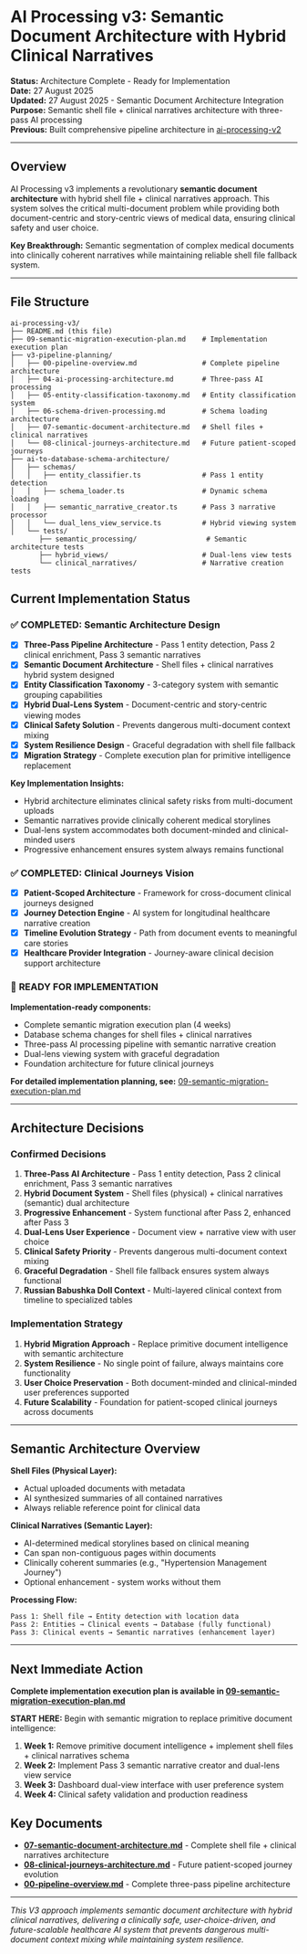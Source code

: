 # AI Processing v3: Semantic Document Architecture with Hybrid Clinical Narratives

**Status:** Architecture Complete - Ready for Implementation  
**Date:** 27 August 2025  
**Updated:** 27 August 2025 - Semantic Document Architecture Integration  
**Purpose:** Semantic shell file + clinical narratives architecture with three-pass AI processing  
**Previous:** Built comprehensive pipeline architecture in [ai-processing-v2](../ai-processing-v2/)

---

## Overview
AI Processing v3 implements a revolutionary **semantic document architecture** with hybrid shell file + clinical narratives approach. This system solves the critical multi-document problem while providing both document-centric and story-centric views of medical data, ensuring clinical safety and user choice.

**Key Breakthrough:** Semantic segmentation of complex medical documents into clinically coherent narratives while maintaining reliable shell file fallback system.

---

## File Structure

```
ai-processing-v3/
├── README.md (this file)
├── 09-semantic-migration-execution-plan.md    # Implementation execution plan
├── v3-pipeline-planning/
│   ├── 00-pipeline-overview.md                # Complete pipeline architecture
│   ├── 04-ai-processing-architecture.md       # Three-pass AI processing
│   ├── 05-entity-classification-taxonomy.md   # Entity classification system
│   ├── 06-schema-driven-processing.md         # Schema loading architecture
│   ├── 07-semantic-document-architecture.md   # Shell files + clinical narratives
│   └── 08-clinical-journeys-architecture.md   # Future patient-scoped journeys
├── ai-to-database-schema-architecture/
│   ├── schemas/
│   │   ├── entity_classifier.ts               # Pass 1 entity detection
│   │   ├── schema_loader.ts                   # Dynamic schema loading
│   │   ├── semantic_narrative_creator.ts      # Pass 3 narrative processor
│   │   └── dual_lens_view_service.ts          # Hybrid viewing system
│   └── tests/
       ├── semantic_processing/                 # Semantic architecture tests
       ├── hybrid_views/                       # Dual-lens view tests
       └── clinical_narratives/                # Narrative creation tests
```

## Current Implementation Status

### ✅ **COMPLETED: Semantic Architecture Design**

- [x] **Three-Pass Pipeline Architecture** - Pass 1 entity detection, Pass 2 clinical enrichment, Pass 3 semantic narratives
- [x] **Semantic Document Architecture** - Shell files + clinical narratives hybrid system designed
- [x] **Entity Classification Taxonomy** - 3-category system with semantic grouping capabilities
- [x] **Hybrid Dual-Lens System** - Document-centric and story-centric viewing modes
- [x] **Clinical Safety Solution** - Prevents dangerous multi-document context mixing
- [x] **System Resilience Design** - Graceful degradation with shell file fallback
- [x] **Migration Strategy** - Complete execution plan for primitive intelligence replacement

**Key Implementation Insights:**
- Hybrid architecture eliminates clinical safety risks from multi-document uploads
- Semantic narratives provide clinically coherent medical storylines  
- Dual-lens system accommodates both document-minded and clinical-minded users
- Progressive enhancement ensures system always remains functional

### ✅ **COMPLETED: Clinical Journeys Vision**

- [x] **Patient-Scoped Architecture** - Framework for cross-document clinical journeys designed
- [x] **Journey Detection Engine** - AI system for longitudinal healthcare narrative creation
- [x] **Timeline Evolution Strategy** - Path from document events to meaningful care stories
- [x] **Healthcare Provider Integration** - Journey-aware clinical decision support architecture

### 🚀 **READY FOR IMPLEMENTATION**

**Implementation-ready components:**
- Complete semantic migration execution plan (4 weeks)
- Database schema changes for shell files + clinical narratives
- Three-pass AI processing pipeline with semantic narrative creation
- Dual-lens viewing system with graceful degradation
- Foundation architecture for future clinical journeys

**For detailed implementation planning, see:** [09-semantic-migration-execution-plan.md](09-semantic-migration-execution-plan.md)

---

## Architecture Decisions

### Confirmed Decisions
1. **Three-Pass AI Architecture** - Pass 1 entity detection, Pass 2 clinical enrichment, Pass 3 semantic narratives
2. **Hybrid Document System** - Shell files (physical) + clinical narratives (semantic) dual architecture
3. **Progressive Enhancement** - System functional after Pass 2, enhanced after Pass 3
4. **Dual-Lens User Experience** - Document view + narrative view with user choice
5. **Clinical Safety Priority** - Prevents dangerous multi-document context mixing
6. **Graceful Degradation** - Shell file fallback ensures system always functional
7. **Russian Babushka Doll Context** - Multi-layered clinical context from timeline to specialized tables

### Implementation Strategy
1. **Hybrid Migration Approach** - Replace primitive document intelligence with semantic architecture
2. **System Resilience** - No single point of failure, always maintains core functionality
3. **User Choice Preservation** - Both document-minded and clinical-minded user preferences supported
4. **Future Scalability** - Foundation for patient-scoped clinical journeys across documents

---

## Semantic Architecture Overview

**Shell Files (Physical Layer):**
- Actual uploaded documents with metadata
- AI synthesized summaries of all contained narratives
- Always reliable reference point for clinical data

**Clinical Narratives (Semantic Layer):**
- AI-determined medical storylines based on clinical meaning
- Can span non-contiguous pages within documents
- Clinically coherent summaries (e.g., "Hypertension Management Journey")
- Optional enhancement - system works without them

**Processing Flow:**
```
Pass 1: Shell file → Entity detection with location data
Pass 2: Entities → Clinical events → Database (fully functional)
Pass 3: Clinical events → Semantic narratives (enhancement layer)
```

---

## Next Immediate Action

**Complete implementation execution plan is available in [09-semantic-migration-execution-plan.md](09-semantic-migration-execution-plan.md)**

**START HERE:** Begin with semantic migration to replace primitive document intelligence:
1. **Week 1:** Remove primitive document intelligence + implement shell files + clinical narratives schema
2. **Week 2:** Implement Pass 3 semantic narrative creator and dual-lens view service  
3. **Week 3:** Dashboard dual-view interface with user preference system
4. **Week 4:** Clinical safety validation and production readiness

## Key Documents

- **[07-semantic-document-architecture.md](v3-pipeline-planning/07-semantic-document-architecture.md)** - Complete shell file + clinical narratives architecture
- **[08-clinical-journeys-architecture.md](v3-pipeline-planning/08-clinical-journeys-architecture.md)** - Future patient-scoped journey evolution
- **[00-pipeline-overview.md](v3-pipeline-planning/00-pipeline-overview.md)** - Complete three-pass pipeline architecture

---

*This V3 approach implements semantic document architecture with hybrid clinical narratives, delivering a clinically safe, user-choice-driven, and future-scalable healthcare AI system that prevents dangerous multi-document context mixing while maintaining system resilience.*